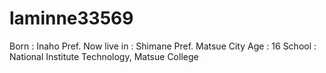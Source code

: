# laminne33569

Born : Inaho Pref.
Now live in : Shimane Pref. Matsue City
Age : 16
School : National Institute Technology, Matsue College
